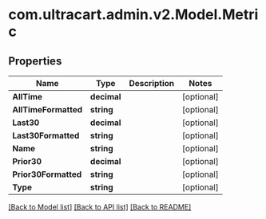 
# com.ultracart.admin.v2.Model.Metric

## Properties

Name | Type | Description | Notes
------------ | ------------- | ------------- | -------------
**AllTime** | **decimal** |  | [optional] 
**AllTimeFormatted** | **string** |  | [optional] 
**Last30** | **decimal** |  | [optional] 
**Last30Formatted** | **string** |  | [optional] 
**Name** | **string** |  | [optional] 
**Prior30** | **decimal** |  | [optional] 
**Prior30Formatted** | **string** |  | [optional] 
**Type** | **string** |  | [optional] 

[[Back to Model list]](../README.md#documentation-for-models)
[[Back to API list]](../README.md#documentation-for-api-endpoints)
[[Back to README]](../README.md)

